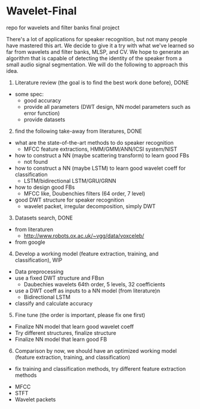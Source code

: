 # Wavelet-Final
repo for wavelets and filter banks final project

There's a lot of applications for speaker recognition, but not many people have mastered this art. We decide to give it a try with what we've learned so far from wavelets and filter banks, MLSP, and CV. We hope to generate an algorithm that is capable of detecting the identity of the speaker from a small audio signal segmentation. We will do the following to approach this idea.  

1. Literature review (the goal is to find the best work done before), DONE  
  * some spec:  
    - good accuracy
    - provide all parameters (DWT design, NN model parameters such as error function)
    - provide datasets
    
    
2. find the following take-away from literatures, DONE  
 * what are the state-of-the-art methods to do speaker recognition
   - MFCC feature extractions, HMM/GMM/ANN/ICSI system/NIST
 * how to construct a NN (maybe scattering transform) to learn good FBs
   - not found
 * how to construct a NN (maybe LSTM) to learn good wavelet coeff for classification
   - LSTM/bidirectional LSTM/GRU/GRNN
 * how to design good FBs
   - MFCC like, Doubenchies filters (64 order, 7 level)
 * good DWT structure for speaker recognition
   - wavelet packet, irregular decomposition, simply DWT

3. Datasets search, DONE  
 * from literaturen
   - http://www.robots.ox.ac.uk/~vgg/data/voxceleb/
 * from google  
  
4. Develop a working model (feature extraction, training, and classification), WIP
 * Data preprocessing  
 * use a fixed DWT structure and FBsn
   - Daubechies wavelets 64th order, 5 levels, 32 coefficients  
 * use a DWT coeff as inputs to a NN model (from literature)n
   - Bidirectional LSTM  
 * classify and calculate accuracy  
  
5. Fine tune (the order is important, please fix one first)  
 * Finalize NN model that learn good wavelet coeff  
 * Try different structures, finalize structure  
 * Finalize NN model that learn good FB  

6. Comparison
  by now, we should have an optimized working model (feature extraction, training, and classification)  
 * fix training and classification methods, try different feature extraction methods
  - MFCC
  - STFT
  - Wavelet packets
  
